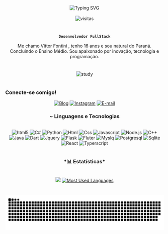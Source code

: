 <div align="center">
  <img src="https://readme-typing-svg.demolab.com?font=Fira+Code&weight=500&size=22&pause=1000&color=0000FF&center=true&vCenter=true&random=false&width=700&lines=%E2%8A%B9+Bem-vindo+ao+meu+perfil!+%CB%99%E1%B5%95%CB%99+%E2%8A%B9;👋+Olá!+Sinta-se+à+vontade+para+explorar+meus+projetos!+🚀" alt="Typing SVG">
   <br><br>
<div align="center">
  <img src="https://komarev.com/ghpvc/?username=devfontini&label=Visitas&color=0088FF&style=for-the-badge" alt="visitas">
</div>

#

**`Desenvolvedor FullStack`**

<p align="center">Me chamo Vittor Fontini , tenho 16 anos e sou natural do Paraná. Concluindo o Ensino Médio. Sou apaixonado por inovação, tecnologia e programação.

#

![study](https://github.com/user-attachments/assets/b09e4995-48eb-4839-a586-a4cf8c7e1e1e)

#

<h3 align="left">Conecte-se comigo!</h3>

[![Blog](https://img.shields.io/badge/Blogger-FF5722?style=for-the-badge&logo=blogger&logoColor=white)](https://devfontini.blogspot.com/)
[![Instagram](https://img.shields.io/badge/-Instagram-000?style=for-the-badge&logo=instagram&logoColor=FF00F6&color:FFF)](https://www.instagram.com/devfontini/)
[![E-mail](https://img.shields.io/badge/-Email-000?style=for-the-badge&logo=microsoft-outlook&logoColor=FF00F6&color:FFF)](mailto:gabrielfontini0@gmail.com)


### ~ Linguagens e Tecnologias

<dive style="display: inline_block"><br/>
<img aling="center" alt="html5" src="https://img.shields.io/badge/HTML5-E34F26?style=for-the-badge&logo=html5&logoColor=white" />
<img aling="center" alt="C#" src="https://img.shields.io/badge/C%23-239120?style=for-the-badge&logo=c-sharp&logoColor=white" />
<img aling="center" alt="Python" src="https://img.shields.io/badge/Python-3776AB?style=for-the-badge&logo=python&logoColor=white" />
<img aling="center" alt="Html" src="https://img.shields.io/badge/HTML-239120?style=for-the-badge&logo=html5&logoColor=white" />
<img aling="center" alt="Css" src="https://img.shields.io/badge/CSS-239120?&style=for-the-badge&logo=css3&logoColor=white" />
<img aling="center" alt="Javascript" src="https://img.shields.io/badge/JavaScript-F7DF1E?style=for-the-badge&logo=javascript&logoColor=black" />
<img aling="center" alt="Node.js" src="https://img.shields.io/badge/Node.js-43853D?style=for-the-badge&logo=node.js&logoColor=white" />
<img aling="center" alt="C++" src="https://img.shields.io/badge/C%2B%2B-00599C?style=for-the-badge&logo=c%2B%2B&logoColor=white" />
<img aling="center" alt="Java" src="https://img.shields.io/badge/Java-ED8B00?style=for-the-badge&logo=openjdk&logoColor=white" />
<img aling="center" alt="Dart" src="https://img.shields.io/badge/Dart-0175C2?style=for-the-badge&logo=dart&logoColor=white" />
<img aling="center" alt="Jquery" src="https://img.shields.io/badge/jQuery-0769AD?style=for-the-badge&logo=jquery&logoColor=white" />
<img aling="center" alt="Flask" src="https://img.shields.io/badge/Flask-000000?style=for-the-badge&logo=flask&logoColor=white" />
<img aling="center" alt="Fluter" src="https://img.shields.io/badge/Flutter-02569B?style=for-the-badge&logo=flutter&logoColor=white" />
<img aling="center" alt="Myslq" src="https://img.shields.io/badge/MySQL-00000F?style=for-the-badge&logo=mysql&logoColor=white" />
<img aling="center" alt="Postgresql" src="https://img.shields.io/badge/PostgreSQL-316192?style=for-the-badge&logo=postgresql&logoColor=white" />
<img aling="center" alt="Sqlite" src="https://img.shields.io/badge/SQLite-07405E?style=for-the-badge&logo=sqlite&logoColor=white" />
<img aling="center" alt="React" src="https://img.shields.io/badge/React-20232A?style=for-the-badge&logo=react&logoColor=61DAFB" />
<img aling="center" alt="Typerscript" src="https://img.shields.io/badge/TypeScript-007ACC?style=for-the-badge&logo=typescript&logoColor=white" />
<dive><br/>

#

<div style="text-align: center;" align="center">
  <h3>*📊 Estatísticas*</h3>
  <br>
  <img src="https://github-readme-stats-git-masterrstaa-rickstaa.vercel.app/api?username=devfontini&hide_title=true&show_icons=true&include_all_commits=false&count_private=true&line_height=25&hide=issues&bg_color=000&title_color=FF00F6&text_color=FFF&border_radius=3&border_color=36123c&icon_color=FF00F6&theme=jolly">

  <a href="https://github.com/devfontini/github-readme-stats">
    <img src="https://github-readme-stats-git-masterrstaa-rickstaa.vercel.app/api/top-langs/?username=devfontini&line_height=10&card_width=290&layout=compact&hide_title=false&count_private=true&langs_count=4&show_icons=true&title_color=FF00F6&hide=html,scss,less&bg_color=000&text_color=8B8B8B&border_radius=3&border_color=561760&count_private=true" alt="Most Used Languages">
  </a>
</div>

#

<picture align="center">
  <source media="(prefers-color-scheme: dark)" srcset="https://raw.githubusercontent.com/devfontini/devfontini/output/github-contribution-grid-snake-dark.svg">
  <source media="(prefers-color-scheme: light)" srcset="https://raw.githubusercontent.com/devfontini/devfontini/output/github-contribution-grid-snake-dark.svg">
  <img align="center" alt="github contribution grid snake animation" src="https://raw.githubusercontent.com/devfontini/devfontini/output/github-contribution-grid-snake.svg">
</picture>
